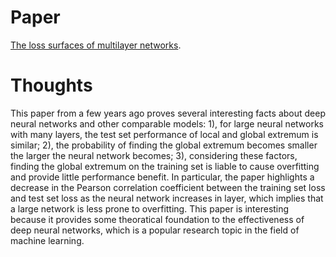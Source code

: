 # Paper
[The loss surfaces of multilayer networks](https://arxiv.org/abs/1412.0233).
# Thoughts
This paper from a few years ago proves several interesting facts about deep neural networks and other comparable models: 1), for large neural networks with many layers, the test set performance of local and global extremum is similar; 2), the probability of finding the global extremum becomes smaller the larger the neural network becomes; 3), considering these factors, finding the global extremum on the training set is liable to cause overfitting and provide little performance benefit. In particular, the paper highlights a decrease in the Pearson correlation coefficient between the training set loss and test set loss as the neural network increases in layer, which implies that a large network is less prone to overfitting. This paper is interesting because it provides some theoratical foundation to the effectiveness of deep neural networks, which is a popular research topic in the field of machine learning.